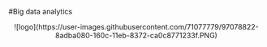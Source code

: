 #Big data analytics
<div align="center">
![logo](https://user-images.githubusercontent.com/71077779/97078822-8adba080-160c-11eb-8372-ca0c8771233f.PNG)
</div>
